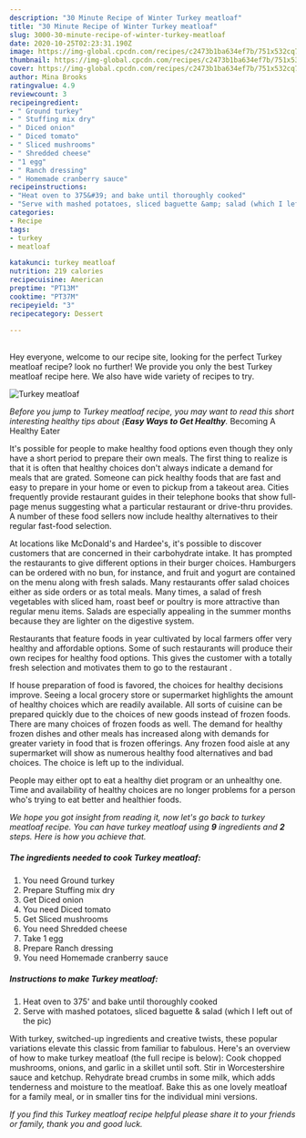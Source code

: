 ```yaml
---
description: "30 Minute Recipe of Winter Turkey meatloaf"
title: "30 Minute Recipe of Winter Turkey meatloaf"
slug: 3000-30-minute-recipe-of-winter-turkey-meatloaf
date: 2020-10-25T02:23:31.190Z
image: https://img-global.cpcdn.com/recipes/c2473b1ba634ef7b/751x532cq70/turkey-meatloaf-recipe-main-photo.jpg
thumbnail: https://img-global.cpcdn.com/recipes/c2473b1ba634ef7b/751x532cq70/turkey-meatloaf-recipe-main-photo.jpg
cover: https://img-global.cpcdn.com/recipes/c2473b1ba634ef7b/751x532cq70/turkey-meatloaf-recipe-main-photo.jpg
author: Mina Brooks
ratingvalue: 4.9
reviewcount: 3
recipeingredient:
- " Ground turkey"
- " Stuffing mix dry"
- " Diced onion"
- " Diced tomato"
- " Sliced mushrooms"
- " Shredded cheese"
- "1 egg"
- " Ranch dressing"
- " Homemade cranberry sauce"
recipeinstructions:
- "Heat oven to 375&#39; and bake until thoroughly cooked"
- "Serve with mashed potatoes, sliced baguette &amp; salad (which I left out of the pic)"
categories:
- Recipe
tags:
- turkey
- meatloaf

katakunci: turkey meatloaf 
nutrition: 219 calories
recipecuisine: American
preptime: "PT13M"
cooktime: "PT37M"
recipeyield: "3"
recipecategory: Dessert

---
```

<br>
Hey everyone, welcome to our recipe site, looking for the perfect Turkey meatloaf recipe? look no further! We provide you only the best Turkey meatloaf recipe here. We also have wide variety of recipes to try.
<br>


![Turkey meatloaf](https://img-global.cpcdn.com/recipes/c2473b1ba634ef7b/751x532cq70/turkey-meatloaf-recipe-main-photo.jpg)

<i>Before you jump to Turkey meatloaf recipe, you may want to read this short interesting healthy tips about {<strong>Easy Ways to Get Healthy</strong>.</i>
Becoming A Healthy Eater

It's possible for people to make healthy food options even though they only have a short period to prepare their own meals. The first thing to realize is that it is often that healthy choices don't always indicate a demand for meals that are grated. Someone can pick healthy foods that are fast and easy to prepare in your home or even to pickup from a takeout area. Cities frequently provide restaurant guides in their telephone books that show full-page menus suggesting what a particular restaurant or drive-thru provides. A number of these food sellers now include healthy alternatives to their regular fast-food selection.

At locations like McDonald's and Hardee's, it's possible to discover customers that are concerned in their carbohydrate intake.  It has prompted the restaurants to give different options in their burger choices. Hamburgers can be ordered with no bun, for instance, and fruit and yogurt are contained on the menu along with fresh salads. Many restaurants offer salad choices either as side orders or as total meals. Many times, a salad of fresh vegetables with sliced ham, roast beef or poultry is more attractive than regular menu items.  Salads are especially appealing in the summer months because they are lighter on the digestive system.

Restaurants that feature foods in year cultivated by local farmers offer very healthy and affordable options. Some of such restaurants will produce their own recipes for healthy food options.  This gives the customer with a totally fresh selection and motivates them to go to the restaurant .

If house preparation of food is favored, the choices for healthy decisions improve. Seeing a local grocery store or supermarket highlights the amount of healthy choices which are readily available.  All sorts of cuisine can be prepared quickly due to the choices of new goods instead of frozen foods. There are many choices of frozen foods as well. The demand for healthy frozen dishes and other meals has increased along with demands for greater variety in food that is frozen offerings. Any frozen food aisle at any supermarket will show as numerous healthy food alternatives and bad choices. The choice is left up to the individual.

People may either opt to eat a healthy diet program or an unhealthy one. Time and availability of healthy choices are no longer problems for a person who's trying to eat better and healthier foods.


<i>We hope you got insight from reading it, now let's go back to turkey meatloaf recipe. You can have turkey meatloaf using <strong>9</strong> ingredients and <strong>2</strong> steps. Here is how you achieve that.
</i>

##### The ingredients needed to cook Turkey meatloaf:

1. You need  Ground turkey
1. Prepare  Stuffing mix dry
1. Get  Diced onion
1. You need  Diced tomato
1. Get  Sliced mushrooms
1. You need  Shredded cheese
1. Take 1 egg
1. Prepare  Ranch dressing
1. You need  Homemade cranberry sauce


##### Instructions to make Turkey meatloaf:

1. Heat oven to 375&#39; and bake until thoroughly cooked
1. Serve with mashed potatoes, sliced baguette &amp; salad (which I left out of the pic)


With turkey, switched-up ingredients and creative twists, these popular variations elevate this classic from familiar to fabulous. Here&#39;s an overview of how to make turkey meatloaf (the full recipe is below): Cook chopped mushrooms, onions, and garlic in a skillet until soft. Stir in Worcestershire sauce and ketchup. Rehydrate bread crumbs in some milk, which adds tenderness and moisture to the meatloaf. Bake this as one lovely meatloaf for a family meal, or in smaller tins for the individual mini versions. 

<i>If you find this Turkey meatloaf recipe helpful please share it to your friends or family, thank you and good luck.</i>
